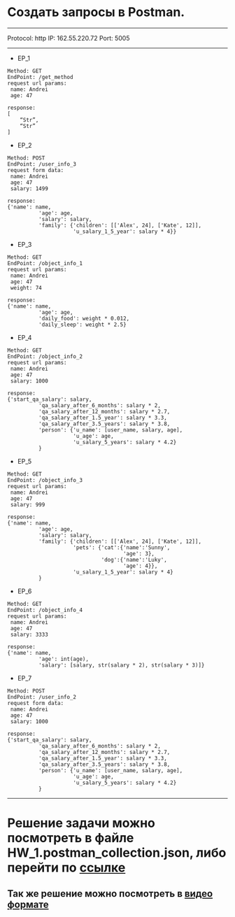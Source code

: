 # Создать запросы в Postman.
___


Protocol: http
IP: 162.55.220.72
Port: 5005
___

- EP_1
```
Method: GET
EndPoint: /get_method
request url params: 
 name: Andrei
 age: 47

response: 
[
    “Str”,
    “Str”
]
```



- EP_2
```
Method: POST
EndPoint: /user_info_3
request form data: 
 name: Andrei
 age: 47
 salary: 1499

response: 
{'name': name,
          'age': age,
          'salary': salary,
          'family': {'children': [['Alex', 24], ['Kate', 12]],
                     'u_salary_1_5_year': salary * 4}}

```


- EP_3
```
Method: GET
EndPoint: /object_info_1
request url params: 
 name: Andrei
 age: 47
 weight: 74

response: 
{'name': name,
          'age': age,
          'daily_food': weight * 0.012,
          'daily_sleep': weight * 2.5}

```


- EP_4
```
Method: GET
EndPoint: /object_info_2
request url params: 
 name: Andrei
 age: 47
 salary: 1000

response: 
{'start_qa_salary': salary,
          'qa_salary_after_6_months': salary * 2,
          'qa_salary_after_12_months': salary * 2.7,
          'qa_salary_after_1.5_year': salary * 3.3,
          'qa_salary_after_3.5_years': salary * 3.8,
          'person': {'u_name': [user_name, salary, age],
                     'u_age': age,
                     'u_salary_5_years': salary * 4.2}
          }

```

- EP_5
```
Method: GET
EndPoint: /object_info_3
request url params: 
 name: Andrei
 age: 47
 salary: 999

response: 
{'name': name,
          'age': age,
          'salary': salary,
          'family': {'children': [['Alex', 24], ['Kate', 12]],
                     'pets': {'cat':{'name':'Sunny',
                                     'age': 3},
                              'dog':{'name':'Luky',
                                     'age': 4}},
                     'u_salary_1_5_year': salary * 4}
          }
```


- EP_6
```
Method: GET
EndPoint: /object_info_4
request url params: 
 name: Andrei
 age: 47
 salary: 3333

response: 
{'name': name,
          'age': int(age),
          'salary': [salary, str(salary * 2), str(salary * 3)]}

```

- EP_7

```
Method: POST
EndPoint: /user_info_2
request form data: 
 name: Andrei
 age: 47
 salary: 1000

response: 
{'start_qa_salary': salary,
          'qa_salary_after_6_months': salary * 2,
          'qa_salary_after_12_months': salary * 2.7,
          'qa_salary_after_1.5_year': salary * 3.3,
          'qa_salary_after_3.5_years': salary * 3.8,
          'person': {'u_name': [user_name, salary, age],
                     'u_age': age,
                     'u_salary_5_years': salary * 4.2}
          }
```
___
# Решение задачи можно посмотреть в файле HW_1.postman_collection.json, либо перейти по [ссылке](https://github.com/AndreiBra/Postman/blob/main/HW_1/HW_1.postman_collection.json)

## Так же решение можно посмотреть в [видео формате](https://youtu.be/sCMbDXs50aM)
